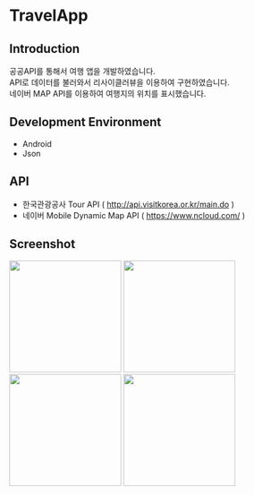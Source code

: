 # TravelApp

## Introduction
공공API를 통해서 여행 앱을 개발하였습니다.<br />
API로 데이터를 불러와서 리사이클러뷰을 이용하여 구현하였습니다.<br />
네이버 MAP API를 이용하여 여행지의 위치를 표시했습니다.

## Development Environment
- Android 
- Json

## API
- 한국관광공사 Tour API ( http://api.visitkorea.or.kr/main.do )
- 네이버 Mobile Dynamic Map API ( https://www.ncloud.com/ )

## Screenshot
<img src="https://user-images.githubusercontent.com/56014943/98143788-e52e0880-1f0c-11eb-8f04-746b4d4139f4.png" width="200"></img>
<img src="https://user-images.githubusercontent.com/56014943/98143794-e6f7cc00-1f0c-11eb-9afb-2e089b8e7305.png" width="200"></img>
<img src="https://user-images.githubusercontent.com/56014943/98143772-dfd0be00-1f0c-11eb-994c-25be263a903c.png" width="200"></img>
<img src="https://user-images.githubusercontent.com/56014943/98143845-f840d880-1f0c-11eb-9ecd-eb08b22e8b86.png" width="200"></img>



